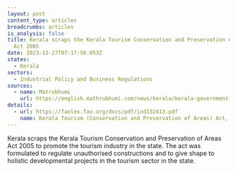 ```yaml
---
layout: post
content_type: articles
breadcrumbs: articles
is_analysis: false
title: Kerala scraps the Kerala Tourism Conservation and Preservation of Areas
  Act 2005
date: 2023-12-27T07:17:50.053Z
states:
  - Kerala
sectors:
  - Industrial Policy and Business Regulations
sources:
  - name: Matrubhumi
    url: https://english.mathrubhumi.com/news/kerala/kerala-government-scraps-17-year-old-act-regulating-unauthorised-constructions-in-tourism-sector-1.9182418
details:
  - url: https://faolex.fao.org/docs/pdf/ind132413.pdf
    name: Kerala Tourism (Conservation and Preservation of Areas) Act, 2005
---
```

Kerala scraps the Kerala Tourism Conservation and Preservation of Areas Act 2005 to promote the tourism industry in the state. The act was formulated to regulate unauthorised constructions and to give shape to holistic developmental projects in the tourism sector in the state.